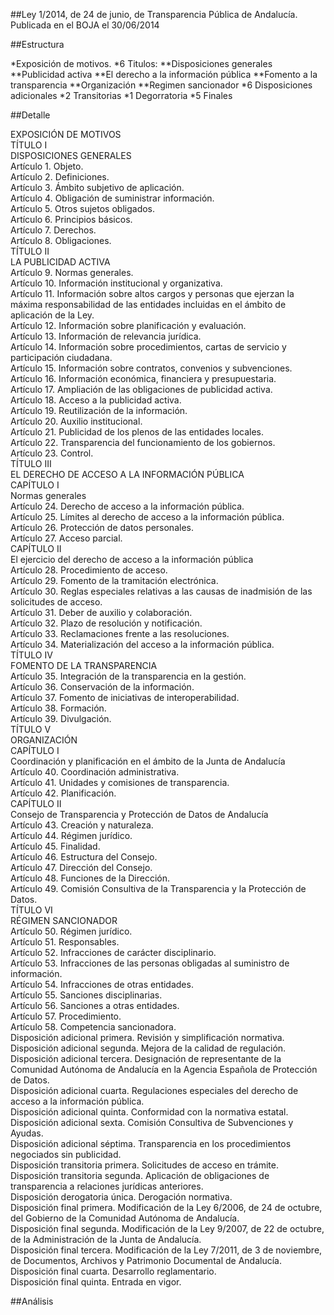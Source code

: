 ##Ley 1/2014, de 24 de junio, de Transparencia Pública de Andalucía.
Publicada en el BOJA el 30/06/2014

##Estructura  

*Exposición de motivos.
*6 Titulos:
  **Disposiciones generales
  **Publicidad activa
  **El derecho a la información pública
  **Fomento a la transparencia
  **Organización
  **Regimen sancionador
*6 Disposiciones adicionales
*2 Transitorias
*1 Degorratoria
*5 Finales


##Detalle

EXPOSICIÓN DE MOTIVOS  
TÍTULO I  
DISPOSICIONES GENERALES  
Artículo 1. Objeto.  
Artículo 2. Definiciones.  
Artículo 3. Ámbito subjetivo de aplicación.  
Artículo 4. Obligación de suministrar información.  
Artículo 5. Otros sujetos obligados.  
Artículo 6. Principios básicos.  
Artículo 7. Derechos.  
Artículo 8. Obligaciones.  
TÍTULO II  
LA PUBLICIDAD ACTIVA  
Artículo 9. Normas generales.  
Artículo 10. Información institucional y organizativa.  
Artículo 11. Información sobre altos cargos y personas que ejerzan la máxima responsabilidad de las entidades incluidas en el ámbito de aplicación de la Ley.  
Artículo 12. Información sobre planificación y evaluación.  
Artículo 13. Información de relevancia jurídica.  
Artículo 14. Información sobre procedimientos, cartas de servicio y participación ciudadana.   
Artículo 15. Información sobre contratos, convenios y subvenciones.  
Artículo 16. Información económica, financiera y presupuestaria.  
Artículo 17. Ampliación de las obligaciones de publicidad activa.  
Artículo 18. Acceso a la publicidad activa.  
Artículo 19. Reutilización de la información.  
Artículo 20. Auxilio institucional.  
Artículo 21. Publicidad de los plenos de las entidades locales.   
Artículo 22. Transparencia del funcionamiento de los gobiernos.  
Artículo 23. Control.  
TÍTULO III  
EL DERECHO DE ACCESO A LA INFORMACIÓN PÚBLICA  
CAPÍTULO I  
Normas generales  
Artículo 24. Derecho de acceso a la información pública.  
Artículo 25. Límites al derecho de acceso a la información pública.  
Artículo 26. Protección de datos personales.  
Artículo 27. Acceso parcial.  
CAPÍTULO II  
El ejercicio del derecho de acceso a la información pública  
Artículo 28. Procedimiento de acceso.   
Artículo 29. Fomento de la tramitación electrónica.  
Artículo 30. Reglas especiales relativas a las causas de inadmisión de las solicitudes de acceso.  
Artículo 31. Deber de auxilio y colaboración.  
Artículo 32. Plazo de resolución y notificación.  
Artículo 33. Reclamaciones frente a las resoluciones.  
Artículo 34. Materialización del acceso a la información pública.  
TÍTULO IV  
FOMENTO DE LA TRANSPARENCIA  
Artículo 35. Integración de la transparencia en la gestión.  
Artículo 36. Conservación de la información.  
Artículo 37. Fomento de iniciativas de interoperabilidad.  
Artículo 38. Formación.  
Artículo 39. Divulgación.  
TÍTULO V  
ORGANIZACIÓN  
CAPÍTULO I  
Coordinación y planificación en el ámbito de la Junta de Andalucía  
Artículo 40. Coordinación administrativa.  
Artículo 41. Unidades y comisiones de transparencia.  
Artículo 42. Planificación.  
CAPÍTULO II  
Consejo de Transparencia y Protección de Datos de Andalucía  
Artículo 43. Creación y naturaleza.  
Artículo 44. Régimen jurídico.  
Artículo 45. Finalidad.  
Artículo 46. Estructura del Consejo.  
Artículo 47. Dirección del Consejo.  
Artículo 48. Funciones de la Dirección.  
Artículo 49. Comisión Consultiva de la Transparencia y la Protección de Datos.  
TÍTULO VI  
RÉGIMEN SANCIONADOR  
Artículo 50. Régimen jurídico.  
Artículo 51. Responsables.  
Artículo 52. Infracciones de carácter disciplinario.  
Artículo 53. Infracciones de las personas obligadas al suministro de información.  
Artículo 54. Infracciones de otras entidades.  
Artículo 55. Sanciones disciplinarias.  
Artículo 56. Sanciones a otras entidades.  
Artículo 57. Procedimiento.  
Artículo 58. Competencia sancionadora.  
Disposición adicional primera. Revisión y simplificación normativa.  
Disposición adicional segunda. Mejora de la calidad de regulación.  
Disposición adicional tercera. Designación de representante de la Comunidad Autónoma de Andalucía en la Agencia Española de Protección de Datos.  
Disposición adicional cuarta. Regulaciones especiales del derecho de acceso a la información pública.  
Disposición adicional quinta. Conformidad con la normativa estatal.  
Disposición adicional sexta. Comisión Consultiva de Subvenciones y Ayudas.  
Disposición adicional séptima. Transparencia en los procedimientos negociados sin publicidad.  
Disposición transitoria primera. Solicitudes de acceso en trámite.  
Disposición transitoria segunda. Aplicación de obligaciones de transparencia a relaciones jurídicas anteriores.  
Disposición derogatoria única. Derogación normativa.  
Disposición final primera. Modificación de la Ley 6/2006, de 24 de octubre, del Gobierno de la Comunidad Autónoma de Andalucía.  
Disposición final segunda. Modificación de la Ley 9/2007, de 22 de octubre, de la Administración de la Junta de Andalucía.  
Disposición final tercera. Modificación de la Ley 7/2011, de 3 de noviembre, de Documentos, Archivos y Patrimonio Documental de Andalucía.  
Disposición final cuarta. Desarrollo reglamentario.  
Disposición final quinta. Entrada en vigor.  

##Análisis


